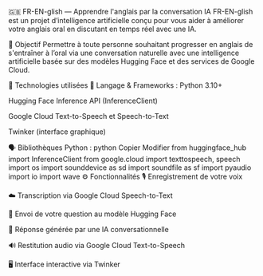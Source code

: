 🇬🇧 FR-EN-glish — Apprendre l'anglais par la conversation IA
FR-EN-glish est un projet d’intelligence artificielle conçu pour vous aider à améliorer votre anglais oral en discutant en temps réel avec une IA.

🎯 Objectif
Permettre à toute personne souhaitant progresser en anglais de s'entraîner à l’oral via une conversation naturelle avec une intelligence artificielle basée sur des modèles Hugging Face et des services de Google Cloud.

🧠 Technologies utilisées
🧩 Langage & Frameworks :
Python 3.10+

Hugging Face Inference API (InferenceClient)

Google Cloud Text-to-Speech et Speech-to-Text

Twinker (interface graphique)

🗣 Bibliothèques Python :
python
Copier
Modifier
from huggingface_hub import InferenceClient
from google.cloud import texttospeech, speech
import os
import sounddevice as sd
import soundfile as sf
import pyaudio
import io
import wave
⚙️ Fonctionnalités
🎙️ Enregistrement de votre voix

☁️ Transcription via Google Cloud Speech-to-Text

💬 Envoi de votre question au modèle Hugging Face

🧠 Réponse générée par une IA conversationnelle

🔊 Restitution audio via Google Cloud Text-to-Speech

🖥 Interface interactive via Twinker
